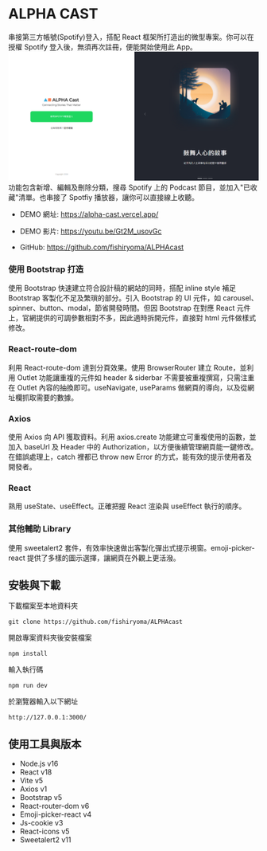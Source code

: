 # ALPHA CAST

串接第三方帳號(Spotify)登入，搭配 React 框架所打造出的微型專案。你可以在授權 Spotify 登入後，無須再次註冊，便能開始使用此 App。
![Alt text](public/demo01.png)
功能包含新增、編輯及刪除分類，搜尋 Spotify 上的 Podcast 節目，並加入"已收藏"清單。也串接了 Spotfiy 播放器，讓你可以直接線上收聽。

- DEMO 網址: https://alpha-cast.vercel.app/

* DEMO 影片: https://youtu.be/Gt2M_usovGc

- GitHub: https://github.com/fishiryoma/ALPHAcast

### 使用 Bootstrap 打造

使用 Bootstrap 快速建立符合設計稿的網站的同時，搭配 inline style 補足 Bootstrap 客製化不足及繁瑣的部分。引入 Bootstrap 的 UI 元件，如 carousel、spinner、button、modal，節省開發時間。但因 Bootstrap 在對應 React 元件上，官網提供的可調參數相對不多，因此適時拆開元件，直接對 html 元件做樣式修改。

### React-route-dom

利用 React-route-dom 達到分頁效果。使用 BrowserRouter 建立 Route，並利用 Outlet 功能讓重複的元件如 header & siderbar 不需要被重複撰寫，只需注重在 Outlet 內容的抽換即可。useNavigate, useParams 做網頁的導向，以及從網址欄抓取需要的數據。

### Axios

使用 Axios 向 API 獲取資料。利用 axios.create 功能建立可重複使用的函數，並加入 baseUrl 及 Header 中的 Authorization，以方便後續管理網頁能一鍵修改。在錯誤處理上，catch 裡都已 throw new Error 的方式，能有效的提示使用者及開發者。

### React

熟用 useState、useEffect。正確把握 React 渲染與 useEffect 執行的順序。

### 其他輔助 Library

使用 sweetalert2 套件，有效率快速做出客製化彈出式提示視窗。emoji-picker-react 提供了多樣的圖示選擇，讓網頁在外觀上更活潑。

## 安裝與下載

下載檔案至本地資料夾

```
git clone https://github.com/fishiryoma/ALPHAcast
```

開啟專案資料夾後安裝檔案

```
npm install
```

輸入執行碼

```
npm run dev
```

於瀏覽器輸入以下網址

```
http://127.0.0.1:3000/
```

## 使用工具與版本

- Node.js v16
- React v18
- Vite v5
- Axios v1
- Bootstrap v5
- React-router-dom v6
- Emoji-picker-react v4
- Js-cookie v3
- React-icons v5
- Sweetalert2 v11
